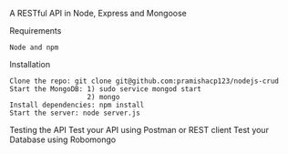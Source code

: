 A RESTful API in Node, Express and Mongoose

Requirements

    Node and npm

Installation

    Clone the repo: git clone git@github.com:pramishacp123/nodejs-crud
    Start the MongoDB: 1) sudo service mongod start
                       2) mongo
    Install dependencies: npm install
    Start the server: node server.js

Testing the API
    Test your API using Postman or REST client 
    Test your Database using Robomongo
    
